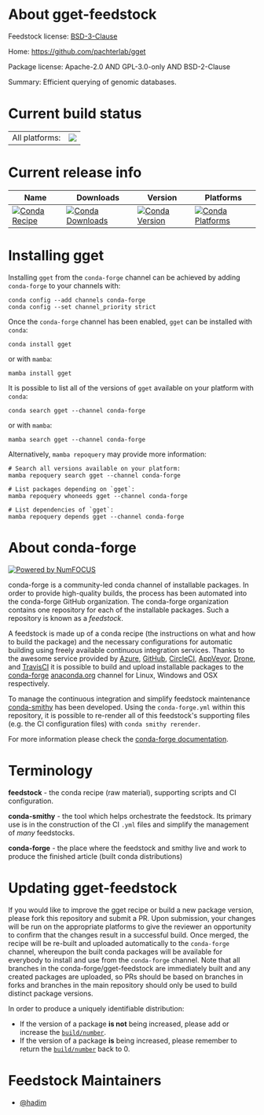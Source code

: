 About gget-feedstock
====================

Feedstock license: [BSD-3-Clause](https://github.com/conda-forge/gget-feedstock/blob/main/LICENSE.txt)

Home: https://github.com/pachterlab/gget

Package license: Apache-2.0 AND GPL-3.0-only AND BSD-2-Clause

Summary: Efficient querying of genomic databases.

Current build status
====================


<table><tr><td>All platforms:</td>
    <td>
      <a href="https://dev.azure.com/conda-forge/feedstock-builds/_build/latest?definitionId=24613&branchName=main">
        <img src="https://dev.azure.com/conda-forge/feedstock-builds/_apis/build/status/gget-feedstock?branchName=main">
      </a>
    </td>
  </tr>
</table>

Current release info
====================

| Name | Downloads | Version | Platforms |
| --- | --- | --- | --- |
| [![Conda Recipe](https://img.shields.io/badge/recipe-gget-green.svg)](https://anaconda.org/conda-forge/gget) | [![Conda Downloads](https://img.shields.io/conda/dn/conda-forge/gget.svg)](https://anaconda.org/conda-forge/gget) | [![Conda Version](https://img.shields.io/conda/vn/conda-forge/gget.svg)](https://anaconda.org/conda-forge/gget) | [![Conda Platforms](https://img.shields.io/conda/pn/conda-forge/gget.svg)](https://anaconda.org/conda-forge/gget) |

Installing gget
===============

Installing `gget` from the `conda-forge` channel can be achieved by adding `conda-forge` to your channels with:

```
conda config --add channels conda-forge
conda config --set channel_priority strict
```

Once the `conda-forge` channel has been enabled, `gget` can be installed with `conda`:

```
conda install gget
```

or with `mamba`:

```
mamba install gget
```

It is possible to list all of the versions of `gget` available on your platform with `conda`:

```
conda search gget --channel conda-forge
```

or with `mamba`:

```
mamba search gget --channel conda-forge
```

Alternatively, `mamba repoquery` may provide more information:

```
# Search all versions available on your platform:
mamba repoquery search gget --channel conda-forge

# List packages depending on `gget`:
mamba repoquery whoneeds gget --channel conda-forge

# List dependencies of `gget`:
mamba repoquery depends gget --channel conda-forge
```


About conda-forge
=================

[![Powered by
NumFOCUS](https://img.shields.io/badge/powered%20by-NumFOCUS-orange.svg?style=flat&colorA=E1523D&colorB=007D8A)](https://numfocus.org)

conda-forge is a community-led conda channel of installable packages.
In order to provide high-quality builds, the process has been automated into the
conda-forge GitHub organization. The conda-forge organization contains one repository
for each of the installable packages. Such a repository is known as a *feedstock*.

A feedstock is made up of a conda recipe (the instructions on what and how to build
the package) and the necessary configurations for automatic building using freely
available continuous integration services. Thanks to the awesome service provided by
[Azure](https://azure.microsoft.com/en-us/services/devops/), [GitHub](https://github.com/),
[CircleCI](https://circleci.com/), [AppVeyor](https://www.appveyor.com/),
[Drone](https://cloud.drone.io/welcome), and [TravisCI](https://travis-ci.com/)
it is possible to build and upload installable packages to the
[conda-forge](https://anaconda.org/conda-forge) [anaconda.org](https://anaconda.org/)
channel for Linux, Windows and OSX respectively.

To manage the continuous integration and simplify feedstock maintenance
[conda-smithy](https://github.com/conda-forge/conda-smithy) has been developed.
Using the ``conda-forge.yml`` within this repository, it is possible to re-render all of
this feedstock's supporting files (e.g. the CI configuration files) with ``conda smithy rerender``.

For more information please check the [conda-forge documentation](https://conda-forge.org/docs/).

Terminology
===========

**feedstock** - the conda recipe (raw material), supporting scripts and CI configuration.

**conda-smithy** - the tool which helps orchestrate the feedstock.
                   Its primary use is in the construction of the CI ``.yml`` files
                   and simplify the management of *many* feedstocks.

**conda-forge** - the place where the feedstock and smithy live and work to
                  produce the finished article (built conda distributions)


Updating gget-feedstock
=======================

If you would like to improve the gget recipe or build a new
package version, please fork this repository and submit a PR. Upon submission,
your changes will be run on the appropriate platforms to give the reviewer an
opportunity to confirm that the changes result in a successful build. Once
merged, the recipe will be re-built and uploaded automatically to the
`conda-forge` channel, whereupon the built conda packages will be available for
everybody to install and use from the `conda-forge` channel.
Note that all branches in the conda-forge/gget-feedstock are
immediately built and any created packages are uploaded, so PRs should be based
on branches in forks and branches in the main repository should only be used to
build distinct package versions.

In order to produce a uniquely identifiable distribution:
 * If the version of a package **is not** being increased, please add or increase
   the [``build/number``](https://docs.conda.io/projects/conda-build/en/latest/resources/define-metadata.html#build-number-and-string).
 * If the version of a package **is** being increased, please remember to return
   the [``build/number``](https://docs.conda.io/projects/conda-build/en/latest/resources/define-metadata.html#build-number-and-string)
   back to 0.

Feedstock Maintainers
=====================

* [@hadim](https://github.com/hadim/)

